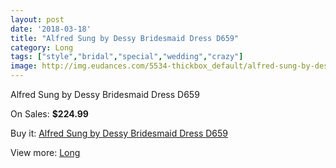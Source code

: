 ```yaml
---
layout: post
date: '2018-03-18'
title: "Alfred Sung by Dessy Bridesmaid Dress D659"
category: Long
tags: ["style","bridal","special","wedding","crazy"]
image: http://img.eudances.com/5534-thickbox_default/alfred-sung-by-dessy-bridesmaid-dress-d659.jpg
---
```

Alfred Sung by Dessy Bridesmaid Dress D659

On Sales: **$224.99**
<a href="https://www.eudances.com/en/long/1901-alfred-sung-by-dessy-bridesmaid-dress-d659.html"><amp-img layout="responsive" width="600" height="600" src="//img.eudances.com/5534-thickbox_default/alfred-sung-by-dessy-bridesmaid-dress-d659.jpg" alt="Alfred Sung by Dessy Bridesmaid Dress D659 0" /></a>
<a href="https://www.eudances.com/en/long/1901-alfred-sung-by-dessy-bridesmaid-dress-d659.html"><amp-img layout="responsive" width="600" height="600" src="//img.eudances.com/5535-thickbox_default/alfred-sung-by-dessy-bridesmaid-dress-d659.jpg" alt="Alfred Sung by Dessy Bridesmaid Dress D659 1" /></a>

Buy it: [Alfred Sung by Dessy Bridesmaid Dress D659](https://www.eudances.com/en/long/1901-alfred-sung-by-dessy-bridesmaid-dress-d659.html "Alfred Sung by Dessy Bridesmaid Dress D659")

View more: [Long](https://www.eudances.com/en/21-long "Long")